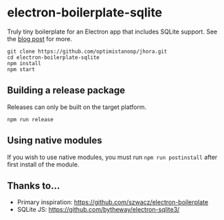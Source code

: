 # electron-boilerplate-sqlite

Truly tiny boilerplate for an Electron app that includes SQLite support. See the [blog post](http://blog.arrayofbytes.co.uk/?p=379) for more.

```
git clone https://github.com/optimistanoop/jhora.git
cd electron-boilerplate-sqlite
npm install
npm start
```

## Building a release package

Releases can only be built on the target platform.

`npm run release`

## Using native modules

If you wish to use native modules, you must run `npm run postinstall` after first install of the module.

## Thanks to...

* Primary inspiration: https://github.com/szwacz/electron-boilerplate
* SQLite JS: https://github.com/bytheway/electron-sqlite3/

